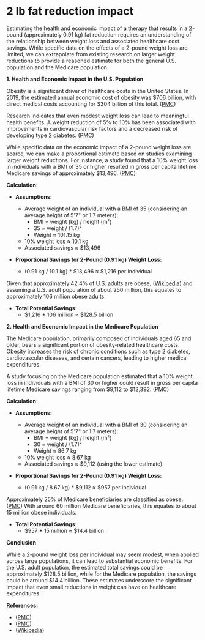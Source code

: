 # 2 lb fat reduction impact

Estimating the health and economic impact of a therapy that results in a 2-pound (approximately 0.91 kg) fat reduction requires an understanding of the relationship between weight loss and associated healthcare cost savings. While specific data on the effects of a 2-pound weight loss are limited, we can extrapolate from existing research on larger weight reductions to provide a reasoned estimate for both the general U.S. population and the Medicare population.

**1. Health and Economic Impact in the U.S. Population**

Obesity is a significant driver of healthcare costs in the United States. In 2019, the estimated annual economic cost of obesity was $706 billion, with direct medical costs accounting for $304 billion of this total. ([PMC](https://pmc.ncbi.nlm.nih.gov/articles/PMC10804324/))

Research indicates that even modest weight loss can lead to meaningful health benefits. A weight reduction of 5% to 10% has been associated with improvements in cardiovascular risk factors and a decreased risk of developing type 2 diabetes. ([PMC](https://pmc.ncbi.nlm.nih.gov/articles/PMC10804324/))

While specific data on the economic impact of a 2-pound weight loss are scarce, we can make a proportional estimate based on studies examining larger weight reductions. For instance, a study found that a 10% weight loss in individuals with a BMI of 35 or higher resulted in gross per capita lifetime Medicare savings of approximately $13,496. ([PMC](https://pmc.ncbi.nlm.nih.gov/articles/PMC3607920/))

**Calculation:**

- **Assumptions:**
  - Average weight of an individual with a BMI of 35 (considering an average height of 5'7" or 1.7 meters):
    - BMI = weight (kg) / height (m²)
    - 35 = weight / (1.7)²
    - Weight ≈ 101.15 kg
  - 10% weight loss ≈ 10.1 kg
  - Associated savings ≈ $13,496

- **Proportional Savings for 2-Pound (0.91 kg) Weight Loss:**
  - (0.91 kg / 10.1 kg) * $13,496 ≈ $1,216 per individual

Given that approximately 42.4% of U.S. adults are obese, ([Wikipedia](https://en.wikipedia.org/wiki/Obesity_in_the_United_States)) and assuming a U.S. adult population of about 250 million, this equates to approximately 106 million obese adults.

- **Total Potential Savings:**
  - $1,216 * 106 million ≈ $128.5 billion

**2. Health and Economic Impact in the Medicare Population**

The Medicare population, primarily composed of individuals aged 65 and older, bears a significant portion of obesity-related healthcare costs. Obesity increases the risk of chronic conditions such as type 2 diabetes, cardiovascular diseases, and certain cancers, leading to higher medical expenditures.

A study focusing on the Medicare population estimated that a 10% weight loss in individuals with a BMI of 30 or higher could result in gross per capita lifetime Medicare savings ranging from $9,112 to $12,392. ([PMC](https://pmc.ncbi.nlm.nih.gov/articles/PMC3607920/))

**Calculation:**

- **Assumptions:**
  - Average weight of an individual with a BMI of 30 (considering an average height of 5'7" or 1.7 meters):
    - BMI = weight (kg) / height (m²)
    - 30 = weight / (1.7)²
    - Weight ≈ 86.7 kg
  - 10% weight loss ≈ 8.67 kg
  - Associated savings ≈ $9,112 (using the lower estimate)

- **Proportional Savings for 2-Pound (0.91 kg) Weight Loss:**
  - (0.91 kg / 8.67 kg) * $9,112 ≈ $957 per individual

Approximately 25% of Medicare beneficiaries are classified as obese. ([PMC](https://pmc.ncbi.nlm.nih.gov/articles/PMC3607920/)) With around 60 million Medicare beneficiaries, this equates to about 15 million obese individuals.

- **Total Potential Savings:**
  - $957 * 15 million ≈ $14.4 billion

**Conclusion**

While a 2-pound weight loss per individual may seem modest, when applied across large populations, it can lead to substantial economic benefits. For the U.S. adult population, the estimated total savings could be approximately $128.5 billion, while for the Medicare population, the savings could be around $14.4 billion. These estimates underscore the significant impact that even small reductions in weight can have on healthcare expenditures.

**References:**

- ([PMC](https://pmc.ncbi.nlm.nih.gov/articles/PMC10804324/))
- ([PMC](https://pmc.ncbi.nlm.nih.gov/articles/PMC3607920/))
- ([Wikipedia](https://en.wikipedia.org/wiki/Obesity_in_the_United_States)) 